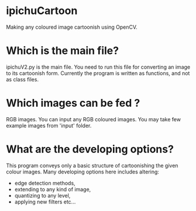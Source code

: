 # ipichuCartoon
Making any coloured image cartoonish using OpenCV.

# Which is the main file?
ipichuV2.py is the main file. You need to run this file for converting an image to its cartoonish form.
Currently the program is written as functions, and not as class files.

# Which images can be fed ?
RGB images. You can input any RGB coloured images. You may take few example images from 'input' folder.

# What are the developing options?
This program conveys only a basic structure of cartoonishing the given colour images. 
Many developing options here includes altering:
- edge detection methods,
- extending to any kind of image,
- quantizing to any level,
- applying new filters etc...
